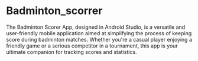 # Badminton_scorrer
The Badminton Scorer App, designed in Android Studio, is a versatile and user-friendly mobile application aimed at simplifying the process of keeping score during badminton matches. Whether you're a casual player enjoying a friendly game or a serious competitor in a tournament, this app is your ultimate companion for tracking scores and statistics.
